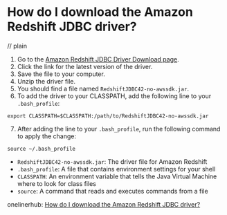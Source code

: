 # How do I download the Amazon Redshift JDBC driver?
// plain

1. Go to the [Amazon Redshift JDBC Driver Download page](https://docs.aws.amazon.com/redshift/latest/mgmt/configure-jdbc-connection.html#download-jdbc-driver).
2. Click the link for the latest version of the driver.
3. Save the file to your computer.
4. Unzip the driver file.
5. You should find a file named `RedshiftJDBC42-no-awssdk.jar`.
6. To add the driver to your CLASSPATH, add the following line to your `.bash_profile`:
```
export CLASSPATH=$CLASSPATH:/path/to/RedshiftJDBC42-no-awssdk.jar
```
7. After adding the line to your `.bash_profile`, run the following command to apply the change:
```
source ~/.bash_profile
```

* `RedshiftJDBC42-no-awssdk.jar`: The driver file for Amazon Redshift
* `.bash_profile`: A file that contains environment settings for your shell
* `CLASSPATH`: An environment variable that tells the Java Virtual Machine where to look for class files
* `source`: A command that reads and executes commands from a file

onelinerhub: [How do I download the Amazon Redshift JDBC driver?](https://onelinerhub.com/amazon-redshift/how-do-i-download-the-amazon-redshift-jdbc-driver)